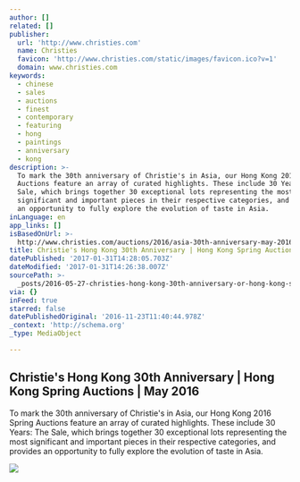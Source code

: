 ```yaml
---
author: []
related: []
publisher:
  url: 'http://www.christies.com'
  name: Christies
  favicon: 'http://www.christies.com/static/images/favicon.ico?v=1'
  domain: www.christies.com
keywords:
  - chinese
  - sales
  - auctions
  - finest
  - contemporary
  - featuring
  - hong
  - paintings
  - anniversary
  - kong
description: >-
  To mark the 30th anniversary of Christie's in Asia, our Hong Kong 2016 Spring
  Auctions feature an array of curated highlights. These include 30 Years: The
  Sale, which brings together 30 exceptional lots representing the most
  significant and important pieces in their respective categories, and provides
  an opportunity to fully explore the evolution of taste in Asia.
inLanguage: en
app_links: []
isBasedOnUrl: >-
  http://www.christies.com/auctions/2016/asia-30th-anniversary-may-2016?sc_lang=en&pid=en_homepage_row1_slot1_1
title: Christie's Hong Kong 30th Anniversary | Hong Kong Spring Auctions | May 2016
datePublished: '2017-01-31T14:28:05.703Z'
dateModified: '2017-01-31T14:26:38.007Z'
sourcePath: >-
  _posts/2016-05-27-christies-hong-kong-30th-anniversary-or-hong-kong-spring-auc.md
via: {}
inFeed: true
starred: false
datePublishedOriginal: '2016-11-23T11:40:44.978Z'
_context: 'http://schema.org'
_type: MediaObject

---
```

<article style=""><h1>Christie's Hong Kong 30th Anniversary | Hong Kong Spring Auctions | May 2016</h1><p>To mark the 30th anniversary of Christie's in Asia, our Hong Kong 2016 Spring Auctions feature an array of curated highlights. These include 30 Years: The Sale, which brings together 30 exceptional lots representing the most significant and important pieces in their respective categories, and provides an opportunity to fully explore the evolution of taste in Asia.</p><img src="http://www.christies.com/media-library/images/features/articles/2016/05/19/zhang-xiaogang-interview/zhang-xiaogang-with-his-painting-three-black-songs.jpg" /></article>